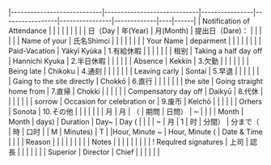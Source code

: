 |----------------------------|-----------------------------|----------------|-----------------|----------------|-------------|----|------|
| Notification of Attendance |                             |                |                 |                |             |    |      |
| 日（Day                    | 年(Year)                    | 月(Month)      | 提出日（Dare)： |                |             |    |      |
| Name of your               | 氏名Shimci                  |                |                 |                |             |    |      |
| Your Name                  | deparment                   |                |                 |                |             |    |      |
| Paid-Vacation              | Yäkyī Kyùka                 | 1.有給休暇     |                 |                |             |    |      |
| 租别                       | Taking a half day off       | Hannichi Kyuka | 2.半日休暇      |                |             |    |      |
| Absence                    | Kekkin                      | 3.欠勤         |                 |                |             |    |      |
| Being late                 | Chikoku                     | 4.通刻         |                 |                |             |    |      |
| Leaving carly              | Sontai                      | 5.早退         |                 |                |             |    |      |
| Gaing to the site directly | Chokkō                      | 6.直行         |                 |                |             |    |      |
| the site                   | Going straight home from    | 7.直帰         | Chokki          |                |             |    |      |
| Compensatory day off       | Daikyū                      | 8.代休         |                 |                |             |    |      |
| sorrow                     | Occasion for celebration or | 9.废币         | Kelchō          |                |             |    |      |
| Orhers                     | Sonota                      | 10.その他      |                 |                |             |    |      |
| 月                         | 月                          | （             | 期問            | 日問）         | ~           |    |      |
| Month                      | Month                       | days)          | Duration        | Day~           | Day (       |    |      |
| ~                          | 月                          | 1              | 时              | 分間）         | 分まで（    | 時 | 口时 |
| M                          | Minutes)                    | T              | |Hour, Minute ~ | Hour, Minute ( | Date & Time |    |      |
| Reason                     |                             |                |                 |                |             |    |      |
| Notes                      |                             |                |                 |                |             |    |      |
| ! Requlred signatures      | 上司                        | 認長           |                 |                |             |    |      |
| Superior                   | Director                    | Chief          |                 |                |             |    |      |
